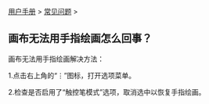 [用户手册](/dragonnest/drawnote/manual/zh) > [常见问题](/dragonnest/drawnote/manual/zh/q_a) >

画布无法用手指绘画怎么回事？
---
画布无法用手指绘画解决方法：

1.点击右上角的“⋮”图标，打开选项菜单。

2.检查是否启用了“触控笔模式”选项，取消选中以恢复手指绘画。

